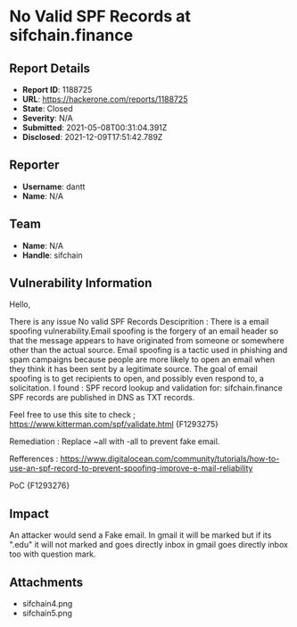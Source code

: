 # No Valid SPF Records at sifchain.finance

## Report Details
- **Report ID**: 1188725
- **URL**: https://hackerone.com/reports/1188725
- **State**: Closed
- **Severity**: N/A
- **Submitted**: 2021-05-08T00:31:04.391Z
- **Disclosed**: 2021-12-09T17:51:42.789Z

## Reporter
- **Username**: dantt
- **Name**: N/A

## Team
- **Name**: N/A
- **Handle**: sifchain

## Vulnerability Information
Hello,

There is any issue No valid SPF Records
Desciprition :
There is a email spoofing vulnerability.Email spoofing is the forgery of an email header so that the message appears to have originated from someone or somewhere other than the actual source. Email spoofing is a tactic used in phishing and spam campaigns because people are more likely to open an email when they think it has been sent by a legitimate source. The goal of email spoofing is to get recipients to open, and possibly even respond to, a solicitation.
I found :
SPF record lookup and validation for: sifchain.finance
SPF records are published in DNS as TXT records.

Feel free to use this site to check ; https://www.kitterman.com/spf/validate.html
{F1293275}

Remediation :
Replace ~all with -all to prevent fake email.

Refferences :
https://www.digitalocean.com/community/tutorials/how-to-use-an-spf-record-to-prevent-spoofing-improve-e-mail-reliability

PoC
{F1293276}

## Impact

An attacker would send a Fake email.
In gmail it will be marked but if its ".edu" it will not marked and goes directly inbox
in gmail goes directly inbox too with question mark.

## Attachments
- sifchain4.png
- sifchain5.png
